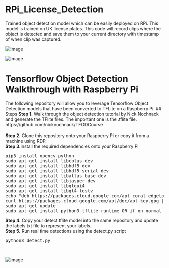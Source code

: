 # RPi_License_Detection
Trained object detection model which can be easily deployed on RPi. This model is trained on UK license plates.
This code will record clips where the object is detected and save them to your current directory with timestamp of when clip was captured.

![image](https://user-images.githubusercontent.com/64171887/191074347-a84de26b-cca7-4b08-942a-c478709a7703.png)

![image](https://user-images.githubusercontent.com/64171887/191074567-902b0fba-c82a-4606-83ed-7652ca68480a.png)

# Tensorflow Object Detection Walkthrough with Raspberry Pi
<p>The following repository will allow you to leverage Tensorflow Object Detection models that have been converted to TFLite on a Raspberry Pi.
## Steps
<b>Step 1.</b> Walk through the object detection tutorial by Nick Nochnack and generate the TFlite files. The important one is the .tflite file. https://github.com/nicknochnack/TFODCourse
<br/><br/>
<b>Step 2.</b> Clone this repository onto your Raspberry Pi or copy it from a machine using RDP.
<b><br/>Step 3.</b>Install the required dependencies onto your Raspberry Pi
<pre>
pip3 install opencv-python 
sudo apt-get install libcblas-dev
sudo apt-get install libhdf5-dev
sudo apt-get install libhdf5-serial-dev
sudo apt-get install libatlas-base-dev
sudo apt-get install libjasper-dev 
sudo apt-get install libqtgui4 
sudo apt-get install libqt4-testv
echo "deb https://packages.cloud.google.com/apt coral-edgetpu-stable main" | sudo tee /etc/apt/sources.list.d/coral-edgetpu.list
curl https://packages.cloud.google.com/apt/doc/apt-key.gpg | sudo apt-key add -
sudo apt-get update
sudo apt-get install python3-tflite-runtime OR if on normal linux machine python3 -m pip install tflite-runtime
</pre>
<b>Step 4.</b> Copy your detect.tflite model into the same repository and update the labels.txt file to represent your labels. 
<br/>
<b>Step 5.</b> Run real time detections using the detect.py script
<pre>python3 detect.py</pre>
<br/>

![image](https://user-images.githubusercontent.com/64171887/191074174-b1a718ed-d225-4b7d-a304-12b69b682726.png)

